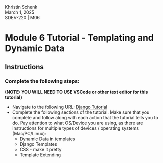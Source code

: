 Khristin Schenk<br>
March 1, 2025<br>
SDEV-220 | M06<br>

# Module 6 Tutorial - Templating and Dynamic Data
## Instructions

### Complete the following steps:

**(NOTE: YOU WILL NEED TO USE VSCode or other text editor for this tutorial)**

-   Navigate to the following URL:  [Django Tutorial](https://tutorial.djangogirls.org/en/)
-   Complete the following sections of the tutorial. Make sure that you complete and follow along with each action that the tutorial tells you to do. Pay attention to what OS/Device you are using, as there are instructions for multiple types of devices / operating systems (Mac/PC/Linux):
    -   Dynamic Data in templates
    -   Django Templates
    -   CSS - make it pretty
    -   Template Extending
